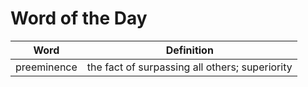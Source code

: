 # Word of the Day

|Word|Definition|
|---|---|
|preeminence|the fact of surpassing all others; superiority|